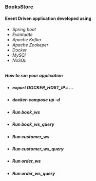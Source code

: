 <h3>BooksStore</h3>
<h4>Event Driven application developed using </h4>
<h6>
<ul>
<li>Spring boot</li>
<li>Eventuate</li>
<li>Apache Kafka</li>
<li>Apache Zookeper</li>
<li>Docker</li> 
<li>MySQl</li>
<li>NoSQL</li>
</ul>
</h6>

<h5>How to run your application</h5>
<ul>
<li>
<h5>export DOCKER_HOST_IP= ... </h5>
</li>
<li>
<h5>docker-compose up -d  </h5>
</li>
<li>
<h5>Run book_ws</h5>
</li>
<li>
<h5>Run book_ws_query</h5>
</li>
<li>
<h5>Run customer_ws</h5>
</li>
<li>
<h5>Run customer_ws_query</h5>
</li>
<li>
<h5>Run order_ws</h5>
</li>
<li>
<h5>Run order_ws_query</h5>
</li>
